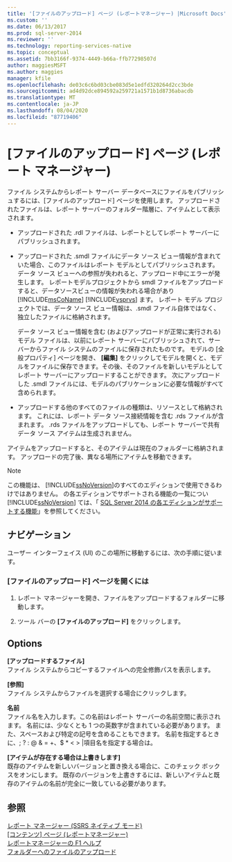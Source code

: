 ```yaml
---
title: '[ファイルのアップロード] ページ (レポートマネージャー) |Microsoft Docs'
ms.custom: ''
ms.date: 06/13/2017
ms.prod: sql-server-2014
ms.reviewer: ''
ms.technology: reporting-services-native
ms.topic: conceptual
ms.assetid: 7bb3166f-9374-4449-b66a-ffb77298507d
author: maggiesMSFT
ms.author: maggies
manager: kfile
ms.openlocfilehash: de03c6c6bd03cbe083d5e1edfd320264d2cc3bde
ms.sourcegitcommit: ad4d92dce894592a259721a1571b1d8736abacdb
ms.translationtype: MT
ms.contentlocale: ja-JP
ms.lasthandoff: 08/04/2020
ms.locfileid: "87719406"
---
```

# <a name="upload-file-page-report-manager"></a>[ファイルのアップロード] ページ (レポート マネージャー)
  ファイル システムからレポート サーバー データベースにファイルをパブリッシュするには、[ファイルのアップロード] ページを使用します。 アップロードされたファイルは、レポート サーバーのフォルダー階層に、アイテムとして表示されます。  
  
-   アップロードされた .rdl ファイルは、レポートとしてレポート サーバーにパブリッシュされます。  
  
-   アップロードされた .smdl ファイルにデータ ソース ビュー情報が含まれていた場合、このファイルはレポート モデルとしてパブリッシュされます。 データ ソース ビューへの参照が失われると、アップロード中にエラーが発生します。 レポートモデルプロジェクトから smdl ファイルをアップロードすると、データソースビューの情報が失われる場合があり [!INCLUDE[msCoName](../includes/msconame-md.md)] [!INCLUDE[vsprvs](../includes/vsprvs-md.md)] ます。 レポート モデル プロジェクトでは、データ ソース ビュー情報は、.smdl ファイル自体ではなく、独立したファイルに格納されます。  
  
     データ ソース ビュー情報を含む (およびアップロードが正常に実行される) モデル ファイルは、以前にレポート サーバーにパブリッシュされて、サーバーからファイル システムのファイルに保存されたものです。 モデルの [全般プロパティ] ページを開き、 **[編集]** をクリックしてモデルを開くと、モデルをファイルに保存できます。その後、そのファイルを新しいモデルとしてレポート サーバーにアップロードすることができます。 次にアップロードした .smdl ファイルには、モデルのパブリケーションに必要な情報がすべて含められます。  
  
-   アップロードする他のすべてのファイルの種類は、リソースとして格納されます。 これには、レポート データ ソース接続情報を含む .rds ファイルが含まれます。 .rds ファイルをアップロードしても、レポート サーバーで共有データ ソース アイテムは生成されません。  
  
 アイテムをアップロードすると、そのアイテムは現在のフォルダーに格納されます。 アップロードの完了後、異なる場所にアイテムを移動できます。  
  
> [!NOTE]  
>  この機能は、 [!INCLUDE[ssNoVersion](../includes/ssnoversion-md.md)]のすべてのエディションで使用できるわけではありません。 の各エディションでサポートされる機能の一覧につい [!INCLUDE[ssNoVersion](../includes/ssnoversion-md.md)] ては、「 [SQL Server 2014 の各エディションがサポートする機能](../../2014/getting-started/features-supported-by-the-editions-of-sql-server-2014.md)」を参照してください。  
  
## <a name="navigation"></a>ナビゲーション  
 ユーザー インターフェイス (UI) のこの場所に移動するには、次の手順に従います。  
  
### <a name="to-open-the-upload-file-page"></a>[ファイルのアップロード] ページを開くには  
  
1.  レポート マネージャーを開き、ファイルをアップロードするフォルダーに移動します。  
  
2.  ツール バーの **[ファイルのアップロード]** をクリックします。  
  
## <a name="options"></a>Options  
 **[アップロードするファイル]**  
 ファイル システムからコピーするファイルへの完全修飾パスを表示します。  
  
 **[参照]**  
 ファイル システムからファイルを選択する場合にクリックします。  
  
 **名前**  
 ファイル名を入力します。この名前はレポート サーバーの名前空間に表示されます。 名前には、少なくとも 1 つの英数字が含まれている必要があります。 また、スペースおよび特定の記号を含めることもできます。 名前を指定するときに、; ? : \@ & = +、$ * \< > |項目名を指定する場合は。  
  
 **[アイテムが存在する場合は上書きします]**  
 既存のアイテムを新しいバージョンと置き換える場合に、このチェック ボックスをオンにします。 既存のバージョンを上書きするには、新しいアイテムと既存のアイテムの名前が完全に一致している必要があります。  
  
## <a name="see-also"></a>参照  
 [レポート マネージャー &#40;SSRS ネイティブ モード&#41;](../../2014/reporting-services/report-manager-ssrs-native-mode.md)   
 [[コンテンツ] ページ &#40;レポートマネージャー&#41;](../../2014/reporting-services/contents-page-report-manager.md)   
 [レポートマネージャーの F1 ヘルプ](../../2014/reporting-services/report-manager-f1-help.md)   
 [フォルダーへのファイルのアップロード](report-server/upload-files-to-a-folder.md)  
  
  

